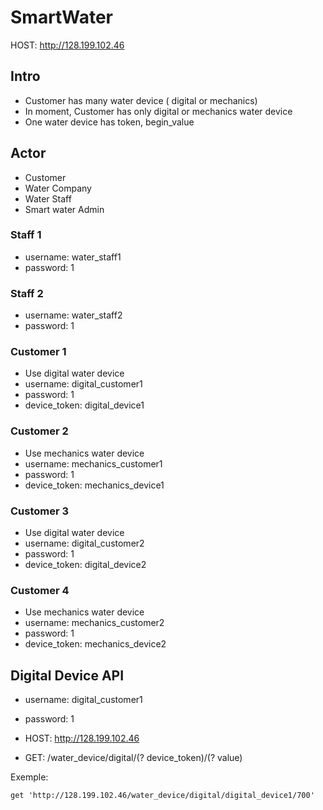 # SmartWater
HOST: http://128.199.102.46

## Intro

  * Customer has many water device ( digital or mechanics)
  * In moment, Customer has only digital or mechanics water device
  * One water device has token, begin_value

## Actor
  * Customer
  * Water Company
  * Water Staff
  * Smart water Admin

### Staff 1
  * username: water_staff1
  * password: 1
### Staff 2
  * username: water_staff2
  * password: 1

### Customer 1
  * Use digital water device
  * username: digital_customer1
  * password: 1
  * device_token: digital_device1

### Customer 2
  * Use mechanics water device
  * username: mechanics_customer1
  * password: 1
  * device_token: mechanics_device1

### Customer 3
  * Use digital water device
  * username: digital_customer2
  * password: 1
  * device_token: digital_device2


### Customer 4
  * Use mechanics water device
  * username: mechanics_customer2
  * password: 1
  * device_token: mechanics_device2


## Digital Device API

  * username: digital_customer1
  * password: 1

  * HOST: http://128.199.102.46

  * GET: /water_device/digital/(? device_token)/(? value)

Exemple:

  ```
  get 'http://128.199.102.46/water_device/digital/digital_device1/700'
  ```
